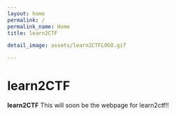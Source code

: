 ```yaml
---
layout: home
permalink: /
permalink_name: Home
title: learn2CTF

detail_image: assets/learn2CTFLOGO.gif

---
```


# learn2CTF

**learn2CTF**
This will soon be the webpage for learn2ctf!! 
